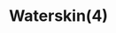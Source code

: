 ---
layout: item
title: Waterskin(4)
item-id: 1823
datatable: true
id: 1823
name: "Waterskin(4)"
members: true
lowalch: 12
highalch: 18
examine: "A full waterskin with four portions of water."
monsters:
  - id: 794
    name: "Scarab mage"
    members: true
    combat_level: 93
    wiki_url: "https://oldschool.runescape.wiki/w/Scarab_mage#Level_93"
    drops:
      - quantity: "1"
        rarity: 0.0078125
    image: "https://oldschool.runescape.wiki/images/thumb/c/c4/Scarab_mage.png/130px-Scarab_mage.png?8c770"
  - id: 795
    name: "Locust rider"
    members: true
    combat_level: 106
    wiki_url: "https://oldschool.runescape.wiki/w/Locust_rider#Lancer"
    drops:
      - quantity: "1"
        rarity: 0.0078125
    image: "https://oldschool.runescape.wiki/images/thumb/0/01/Locust_rider_%28ranged%29.png/250px-Locust_rider_%28ranged%29.png?46392"
  - id: 796
    name: "Locust rider"
    members: true
    combat_level: 98
    wiki_url: "https://oldschool.runescape.wiki/w/Locust_rider#Ranger"
    drops:
      - quantity: "1"
        rarity: 0.0078125
    image: "https://oldschool.runescape.wiki/images/thumb/0/01/Locust_rider_%28ranged%29.png/250px-Locust_rider_%28ranged%29.png?46392"
  - id: 799
    name: "Scarab mage"
    members: true
    combat_level: 66
    wiki_url: "https://oldschool.runescape.wiki/w/Scarab_mage#Level_66_(Quest)"
    drops:
      - quantity: "1"
        rarity: 0.0078125
    image: "https://oldschool.runescape.wiki/images/thumb/c/c4/Scarab_mage.png/130px-Scarab_mage.png?8c770"
  - id: 800
    name: "Locust rider"
    members: true
    combat_level: 68
    wiki_url: "https://oldschool.runescape.wiki/w/Locust_rider#Lancer_(Quest)"
    drops:
      - quantity: "1"
        rarity: 0.0078125
    image: "https://oldschool.runescape.wiki/images/thumb/0/01/Locust_rider_%28ranged%29.png/250px-Locust_rider_%28ranged%29.png?46392"
  - id: 955
    name: "Kalphite Worker"
    members: true
    combat_level: 28
    wiki_url: "https://oldschool.runescape.wiki/w/Kalphite_Worker"
    drops:
      - quantity: "1"
        rarity: 0.1640625
    image: "https://oldschool.runescape.wiki/images/thumb/8/88/Kalphite_Worker.png/200px-Kalphite_Worker.png?28448"
---
